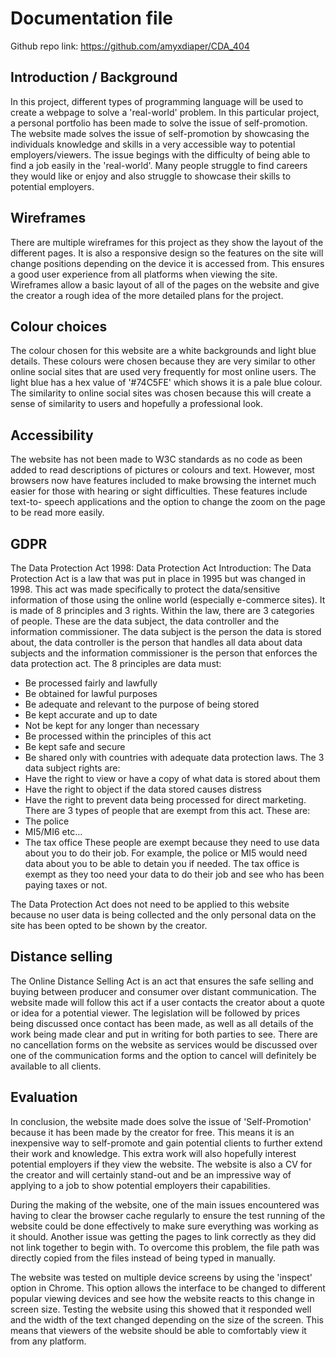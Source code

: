 # Documentation file

Github repo link: https://github.com/amyxdiaper/CDA_404

## Introduction / Background 

 In this project, different types of programming language will be used to create a webpage to solve a 'real-world' problem. In this particular
project, a personal portfolio has been made to solve the issue of self-promotion. The website made solves the issue of self-promotion by showcasing
the individuals knowledge and skills in a very accessible way to potential employers/viewers. The issue begings with the difficulty of being able to
find a job easily in the 'real-world'. Many people struggle to find careers they would like or enjoy and also struggle to showcase their skills to
potential employers. 

## Wireframes

There are multiple wireframes for this project as they show the layout of the different pages. It is also a responsive design so the features on
the site will change positions depending on the device it is accessed from. This ensures a good user experience from all platforms when viewing
the site. Wireframes allow a basic layout of all of the pages on the website and give the creator a rough idea of the more detailed plans for the
project. 


## Colour choices
The colour chosen for this website are a white backgrounds and light blue details. These colours were chosen because they are very similar to other
online social sites that are used very frequently for most online users. The light blue has a hex value of '#74C5FE' which shows it is a pale blue
colour. The similarity to online social sites was chosen because this will create a sense of similarity to users and hopefully a professional look.

## Accessibility
The website has not been made to W3C standards as no code as been added to read descriptions of pictures or colours and text. However, most browsers 
now have features included to make browsing the internet much easier for those with hearing or sight difficulties. These features include text-to-
speech applications and the option to change the zoom on the page to be read more easily. 

## GDPR

The Data Protection Act 1998:
Data Protection Act Introduction:
The Data Protection Act is a law that was put in place in 1995 but was changed in 1998. This act was made specifically to protect the data/sensitive 
information of those using the online world (especially e-commerce sites). It is made of 8 principles and 3 rights. Within the law, there are 3 categories 
of people. These are the data subject, the data controller and the information commissioner. The data subject is the person the data is stored about, the 
data controller is the person that handles all data about data subjects and the information commissioner is the person that enforces the data protection act. 
The 8 principles are data must:
- Be processed fairly and lawfully
- Be obtained for lawful purposes
- Be adequate and relevant to the purpose of being stored
- Be kept accurate and up to date
- Not be kept for any longer than necessary 
- Be processed within the principles of this act
- Be kept safe and secure
- Be shared only with countries with adequate data protection laws.
The 3 data subject rights are:
- Have the right to view or have a copy of what data is stored about them
- Have the right to object if the data stored causes distress
- Have the right to prevent data being processed for direct marketing.
There are 3 types of people that are exempt from this act. These are: 
- The police
- MI5/MI6 etc…
- The tax office
These people are exempt because they need to use data about you to do their job. For example, the police or MI5 would need data about you to be able to detain
you if needed. The tax office is exempt as they too need your data to do their job and see who has been paying taxes or not.

The Data Protection Act does not need to be applied to this website because no user data is being collected and the only personal data on the site 
has been opted to be shown by the creator.


## Distance selling
The Online Distance Selling Act is an act that ensures the safe selling and buying between producer and consumer over distant communication. The
website made will follow this act if a user contacts the creator about a quote or idea for a potential viewer. The legislation will be followed by
prices being discussed once contact has been made, as well as all details of the work being made clear and put in writing for both parties to see.
There are no cancellation forms on the website as services would be discussed over one of the communication forms and the option to cancel will definitely
be available to all clients.

## Evaluation
In conclusion, the website made does solve the issue of 'Self-Promotion' because it has been made by the creator for free. This means it is an inexpensive
way to self-promote and gain potential clients to further extend their work and knowledge. This extra work will also hopefully interest potential employers
if they view the website. The website is also a CV for the creator and will certainly stand-out and be an impressive way of applying to a job to show 
potential employers their capabilities. 

During the making of the website, one of the main issues encountered was having to clear the browser cache regularly to ensure the test running of the
website could be done effectively to make sure everything was working as it should. Another issue was getting the pages to link correctly as they
did not link together to begin with. To overcome this problem, the file path was directly copied from the files instead of being typed in manually.

The website was tested on multiple device screens by using the 'inspect' option in Chrome. This option allows the interface to be changed to different 
popular viewing devices and see how the website reacts to this change in screen size. Testing the website using this showed that it responded well and the
width of the text changed depending on the size of the screen. This means that viewers of the website should be able to comfortably view it from any platform.
